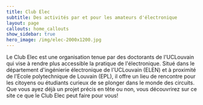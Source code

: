 ```yaml
---
title: Club Elec
subtitle: Des activités par et pour les amateurs d'électronique
layout: page
callouts: home_callouts
show_sidebar: true
hero_image: /img/elec-2000x1200.jpg
---
```


Le Club Elec est une organisation tenue par des doctorants de l'UCLouvain qui vise à rendre plus accessible la pratique de l'électronique. Situé dans le département d'ingénierie électronique de l'UCLouvain (ELEN) et à proximité de l'Ecole polytechnique de Louvain (EPL), il offre un lieu de rencontre pour les citoyens ou étudiants curieux de se plonger dans le monde des circuits. Que vous ayez déjà un projet précis en tête ou non, vous découvrirez sur ce site ce que le Club Elec peut faire pour vous!

